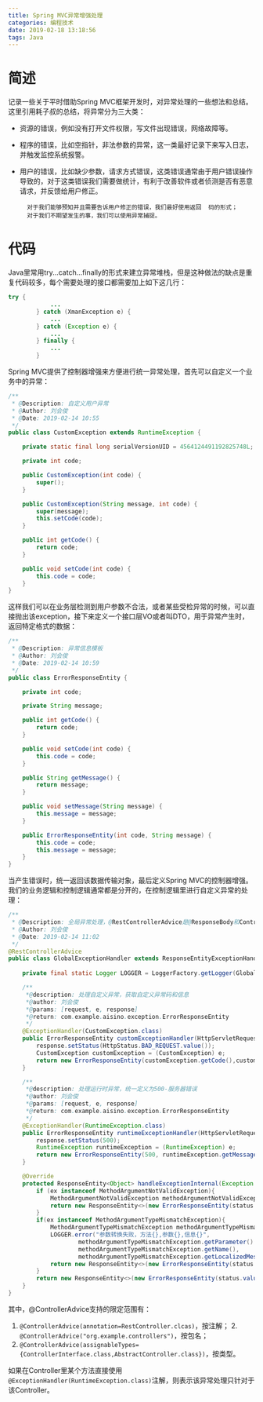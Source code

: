 ```yaml
---
title: Spring MVC异常增强处理
categories: 编程技术
date: 2019-02-18 13:18:56
tags: Java
---
```

# 简述
记录一些关于平时借助Spring MVC框架开发时，对异常处理的一些想法和总结。这里引用耗子叔的总结，将异常分为三大类：

* 资源的错误，例如没有打开文件权限，写文件出现错误，网络故障等。
* 程序的错误，比如空指针，非法参数的异常，这一类最好记录下来写入日志，并触发监控系统报警。
* 用户的错误，比如缺少参数，请求方式错误，这类错误通常由于用户错误操作导致的，对于这类错误我们需要做统计，有利于改善软件或者侦测是否有恶意请求，并反馈给用户修正。

		对于我们能够预知并且需要告诉用户修正的错误，我们最好使用返回	码的形式；
		对于我们不期望发生的事，我们可以使用异常捕捉。
<!--more-->

# 代码
Java里常用try...catch...finally的形式来建立异常堆栈，但是这种做法的缺点是重复代码较多，每个需要处理的接口都需要加上如下这几行：

```java
try {
            ...
        } catch (XmanException e) {
            ...
        } catch (Exception e) {
            ...
        } finally {
            ...
        }
```
Spring MVC提供了控制器增强来方便进行统一异常处理，首先可以自定义一个业务中的异常：

```java
/**
 * @Description: 自定义用户异常
 * @Author: 刘会俊
 * @Date: 2019-02-14 10:55
 */
public class CustomException extends RuntimeException {

    private static final long serialVersionUID = 4564124491192825748L;

    private int code;

    public CustomException(int code) {
        super();
    }

    public CustomException(String message, int code) {
        super(message);
        this.setCode(code);
    }

    public int getCode() {
        return code;
    }

    public void setCode(int code) {
        this.code = code;
    }
}
```
这样我们可以在业务层检测到用户参数不合法，或者某些受检异常的时候，可以直接抛出该exception，接下来定义一个接口层VO或者叫DTO，用于异常产生时，返回特定格式的数据：

```java
/**
 * @Description: 异常信息模板
 * @Author: 刘会俊
 * @Date: 2019-02-14 10:59
 */
public class ErrorResponseEntity {

    private int code;

    private String message;

    public int getCode() {
        return code;
    }

    public void setCode(int code) {
        this.code = code;
    }

    public String getMessage() {
        return message;
    }

    public void setMessage(String message) {
        this.message = message;
    }

    public ErrorResponseEntity(int code, String message) {
        this.code = code;
        this.message = message;
    }
}
```
当产生错误时，统一返回该数据传输对象，最后定义Spring MVC的控制器增强。我们的业务逻辑和控制逻辑通常都是分开的，在控制逻辑里进行自定义异常的处理：

```java
/**
 * @Description: 全局异常处理，@RestControllerAdvice是@ResponseBody和ControllerAdvice的组合注解
 * @Author: 刘会俊
 * @Date: 2019-02-14 11:02
 */
@RestControllerAdvice
public class GlobalExceptionHandler extends ResponseEntityExceptionHandler {
    
    private final static Logger LOGGER = LoggerFactory.getLogger(GlobalExceptionHandler.class);

    /**
     *@description: 处理自定义异常，获取自定义异常码和信息
     *@author: 刘会俊
     *@params: [request, e, response]
     *@return: com.example.aisino.exception.ErrorResponseEntity
     */
    @ExceptionHandler(CustomException.class)
    public ErrorResponseEntity customExceptionHandler(HttpServletRequest request, Exception e, HttpServletResponse response){
        response.setStatus(HttpStatus.BAD_REQUEST.value());
        CustomException customException = (CustomException) e;
        return new ErrorResponseEntity(customException.getCode(),customException.getMessage());
    }

    /**
     *@description: 处理运行时异常，统一定义为500-服务器错误
     *@author: 刘会俊
     *@params: [request, e, response]
     *@return: com.example.aisino.exception.ErrorResponseEntity
     */
    @ExceptionHandler(RuntimeException.class)
    public ErrorResponseEntity runtimeExceptionHandler(HttpServletRequest request,Exception e,HttpServletResponse response){
        response.setStatus(500);
        RuntimeException runtimeException = (RuntimeException) e;
        return new ErrorResponseEntity(500, runtimeException.getMessage());
    }

    @Override
    protected ResponseEntity<Object> handleExceptionInternal(Exception ex, Object body, HttpHeaders headers, HttpStatus status, WebRequest request) {
        if (ex instanceof MethodArgumentNotValidException){
            MethodArgumentNotValidException methodArgumentNotValidException = (MethodArgumentNotValidException) ex;
            return new ResponseEntity<>(new ErrorResponseEntity(status.value(), methodArgumentNotValidException.getBindingResult().getAllErrors().get(0).getDefaultMessage()), status);
        }
        if(ex instanceof MethodArgumentTypeMismatchException){
            MethodArgumentTypeMismatchException methodArgumentTypeMismatchException = (MethodArgumentTypeMismatchException) ex;
            LOGGER.error("参数转换失败，方法{},参数{},信息{}",
                    methodArgumentTypeMismatchException.getParameter().getMethod().getName(),
                    methodArgumentTypeMismatchException.getName(),
                    methodArgumentTypeMismatchException.getLocalizedMessage());
            return new ResponseEntity<>(new ErrorResponseEntity(status.value(), "参数转换失败"), status);
        }
        return new ResponseEntity<>(new ErrorResponseEntity(status.value(), "请求失败！"), status);
    }
}
```
其中，@ControllerAdvice支持的限定范围有：

1. `@ControllerAdvice(annotation=RestController.clcas)`，按注解；
2.` @ControllerAdvice("org.example.controllers")`，按包名；
3. `@ControllerAdvice(assignableTypes={ControllerInterface.class,AbstractController.class})`，按类型。

如果在Controller里某个方法直接使用`@ExceptionHandler(RuntimeException.class)`注解，则表示该异常处理只针对于该Controller。

